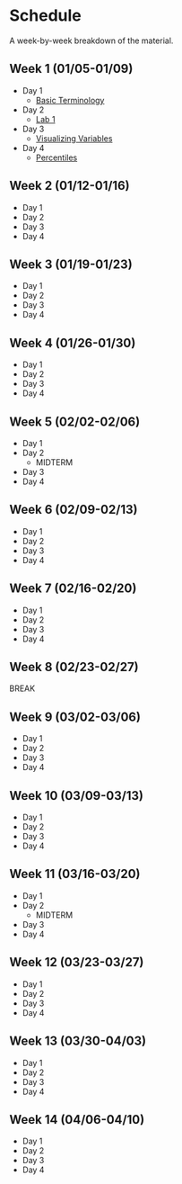 # Schedule

A week-by-week breakdown of the material.

## Week  1 (01/05-01/09)

- Day 1
    - [Basic Terminology](notes/basic_terminology.md)
- Day 2
    - [Lab 1](labs/1.md)
- Day 3
    - [Visualizing Variables](notes/visualizing_distributions.md)
- Day 4
    - [Percentiles](notes/percentiles.md)

## Week  2 (01/12-01/16)

- Day 1
- Day 2
- Day 3
- Day 4

## Week  3 (01/19-01/23)

- Day 1
- Day 2
- Day 3
- Day 4

## Week  4 (01/26-01/30)

- Day 1
- Day 2
- Day 3
- Day 4

## Week  5 (02/02-02/06)

- Day 1
- Day 2
    - MIDTERM
- Day 3
- Day 4

## Week  6 (02/09-02/13)

- Day 1
- Day 2
- Day 3
- Day 4

## Week  7 (02/16-02/20)

- Day 1
- Day 2
- Day 3
- Day 4

## Week  8 (02/23-02/27)

BREAK

## Week  9 (03/02-03/06)

- Day 1
- Day 2
- Day 3
- Day 4

## Week 10 (03/09-03/13)

- Day 1
- Day 2
- Day 3
- Day 4

## Week 11 (03/16-03/20)

- Day 1
- Day 2
    - MIDTERM
- Day 3
- Day 4


## Week 12 (03/23-03/27)

- Day 1
- Day 2
- Day 3
- Day 4

## Week 13 (03/30-04/03)

- Day 1
- Day 2
- Day 3
- Day 4

## Week 14 (04/06-04/10)

- Day 1
- Day 2
- Day 3
- Day 4
